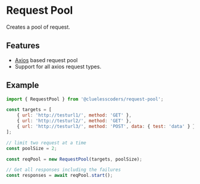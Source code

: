 # Request Pool

Creates a pool of request.

## Features

- [Axios](https://www.npmjs.com/package/axios) based request pool
- Support for all axios request types.

## Example

```js
import { RequestPool } from '@cluelesscoders/request-pool';

const targets = [
    { url: 'http://testurl1/', method: 'GET' },
    { url: 'http://testurl2/', method: 'GET' },
    { url: 'http://testurl3/', method: 'POST', data: { test: 'data' } },
];

// limit two request at a time
const poolSize = 2;

const reqPool = new RequestPool(targets, poolSize);

// Get all responses including the failures
const responses = await reqPool.start();
```

